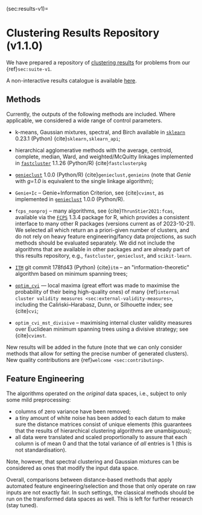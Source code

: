 





(sec:results-v1)=
# Clustering Results Repository (v1.1.0)

We have prepared a repository of
[clustering results](https://github.com/gagolews/clustering-results-v1/)
for problems from our {ref}`sec:suite-v1`.

A non-interactive results catalogue is available
[here](https://github.com/gagolews/clustering-results-v1/tree/master/.catalogue/original).



## Methods

Currently, the outputs of the following methods are included.
Where applicable, we considered a wide range of control parameters.

* k-means, Gaussian mixtures, spectral, and Birch available in
    [`sklearn`](https://scikit-learn.org/stable/modules/clustering.html)
    0.23.1 (Python) {cite}`sklearn,sklearn_api`;

* hierarchical agglomerative methods with the average, centroid, complete,
    median, Ward, and weighted/McQuitty linkages implemented
    in [`fastcluster`](http://www.danifold.net/fastcluster.html) 1.1.26
    (Python/R) {cite}`fastclusterpkg`

* [`genieclust`](https://genieclust.gagolewski.com) 1.0.0 (Python/R)
    {cite}`genieclust,genieins`
    (note that *Genie* with *g=1.0* is equivalent to the single linkage algorithm);

* `Genie+Ic` – Genie+Information Criterion, see {cite}`cvimst`,
    as implemented in [`genieclust`](https://genieclust.gagolewski.com) 1.0.0 (Python/R).

* `fcps_nonproj` – many algorithms, see {cite}`ThrunStier2021:fcas`, available via the
    [`FCPS`](https://cran.r-project.org/package=FCPS) 1.3.4 package for R,
    which provides a consistent interface to many other
    R packages (versions current as of 2023-10-21).
    We selected all which return an a priori-given number of clusters,
    and do not rely on heavy feature engineering/fancy data projections,
    as such methods should be evaluated separately.
    We did not include the algorithms that are available in other packages and
    are already part of this results repository,
    e.g., `fastcluster`, `genieclust`, and `scikit-learn`.

* [`ITM`](https://github.com/amueller/information-theoretic-mst)
    git commit 178fd43 (Python) {cite}`itm` –
    an "information-theoretic" algorithm based on
    minimum spanning trees;

* [`optim_cvi`](https://github.com/gagolews/optim_cvi) —
    local maxima (great effort was made to maximise the probability of their
    being high-quality ones) of many
    {ref}`internal cluster validity measures <sec:external-validity-measures>`,
    including the Caliński–Harabasz, Dunn, or Silhouette index;
    see {cite}`cvi`;

* `optim_cvi_mst_divisive` – maximising internal cluster validity measures
    over Euclidean minimum spanning trees using a divisive strategy;
    see {cite}`cvimst`.

New results will be added in the future (note that we can only consider
methods that allow for setting the precise number of generated clusters).
New quality contributions are {ref}`welcome <sec:contributing>`.


## Feature Engineering

The algorithms operated on the *original* data spaces,
i.e., subject to only some mild preprocessing:

* columns of zero variance have been removed;
* a tiny amount of white noise has been added to each datum to make sure the
    distance matrices consist of unique elements (this guarantees that the
    results of hierarchical clustering algorithms are unambiguous);
* all data were translated and scaled proportionally
    to assure that each column is of mean 0 and that the total variance
    of *all* entries is 1 (this is not standardisation).

Note, however, that spectral clustering and Gaussian mixtures
can be considered as ones that modify the input data space.

Overall, comparisons between distance-based methods that apply automated
feature engineering/selection and those that only operate on raw inputs
are not exactly fair.
In such settings, the classical methods should be run on the transformed
data spaces as well.
This is left for further research (stay tuned).





